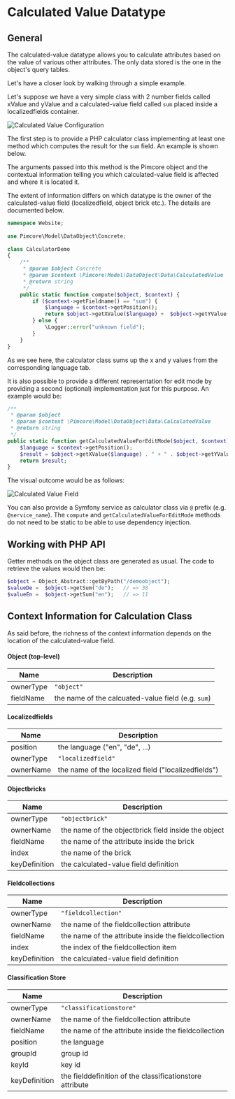 # Calculated Value Datatype


## General

The calculated-value datatype allows you to calculate attributes based on the value of various other attributes. 
The only data stored is the one in the object's query tables.

Let's have a closer look by walking through a simple example.

Let's suppose we have a very simple class with 2 number fields called xValue and yValue and a calculated-value field 
called `sum` placed inside a localizedfields container.

![Calculated Value Configuration](../../../img/classes-datatypes-calculated.png)


The first step is to provide a PHP calculator class implementing at least one method which computes the result 
for the `sum` field. An example is shown below.

The arguments passed into this method is the Pimcore object and the contextual information telling you which 
calculated-value field is affected and where it is located it.

The extent of information differs on which datatype is the owner of the calculated-value field 
(localizedfield, object brick etc.). The details are documented below.

```php
namespace Website;
 
use Pimcore\Model\DataObject\Concrete;
 
class CalculatorDemo
{
    /**
     * @param $object Concrete
     * @param $context \Pimcore\Model\DataObject\Data\CalculatedValue
     * @return string
     */
    public static function compute($object, $context) {
        if ($context->getFieldname() == "sum") {
            $language = $context->getPosition();
            return $object->getXValue($language) +  $object->getYValue($language);
        } else {
            \Logger::error("unknown field");
        }
    }
} 
```

As we see here, the calculator class sums up the x and y values from the corresponding language tab.

It is also possible to provide a different representation for edit mode by providing a second (optional) implementation just for this purpose. An example would be:
```php
/**
 * @param $object
 * @param $context \Pimcore\Model\DataObject\Data\CalculatedValue
 * @return string
 */
public static function getCalculatedValueForEditMode($object, $context) {
    $language = $context->getPosition();
    $result = $object->getXValue($language) . " + " . $object->getYValue($language) . " = " . self::compute($object, $context);
    return $result;
}
```

The visual outcome would be as follows: 

![Calculated Value Field](../../../img/classes-datatypes-calculated-field.png)

You can also provide a Symfony service as calculator class via `@` prefix (e.g. `@service_name`). The `compute` and `getCalculatedValueForEditMode` methods do not need to be static to be able to use dependency injection.



## Working with PHP API

Getter methods on the object class are generated as usual. The code to retrieve the values would then be: 
```php
$object = Object_Abstract::getByPath("/demoobject");
$valueDe =  $object->getSum("de");   // => 38
$valueEn =  $object->getSum("en");   // => 11
```

## Context Information for Calculation Class
As said before, the richness of the context information depends on the location of the calculated-value field.


#### Object (top-level)

| Name | Description |
| --- | ---- |
| ownerType | `"object"` |
| fieldName | the name of the calcuated-value field (e.g. `sum`) |


#### Localizedfields

| Name | Description |
| --- | ---- |
| position | the language ("en", "de", ...) |
| ownerType | `"localizedfield"` |
| ownerName | the name of the localized field ("localizedfields") | 


#### Objectbricks

| Name | Description |
| --- | ---- |
| ownerType | `"objectbrick"` |
| ownerName | the name of the objectbrick field inside the object |
| fieldName | the name of the attribute inside the brick |
| index | the name of the brick |
| keyDefinition | the calculated-value field definition |


#### Fieldcollections

| Name | Description |
| --- | ---- |
| ownerType | `"fieldcollection"` |
| ownerName | the name of the fieldcollection attribute |
| fieldName | the name of the attribute inside the fieldcollection |
| index | the index of the fieldcollection item |
| keyDefinition | the calculated-value field definition |


#### Classification Store

| Name | Description |
| --- | ---- |
| ownerType | `"classificationstore"` |
| ownerName | the name of the fieldcollection attribute |
| fieldName | the name of the attribute inside the fieldcollection |
| position  | the language |
| groupId   | group id |
| keyId     | key id |
| keyDefinition | the fielddefinition of the classificationstore attribute |

